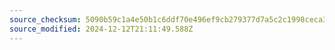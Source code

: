 ```yaml
---
source_checksum: 5090b59c1a4e50b1c6ddf70e496ef9cb279377d7a5c2c1998ceca359a4d13aa2
source_modified: 2024-12-12T21:11:49.588Z
---
```


